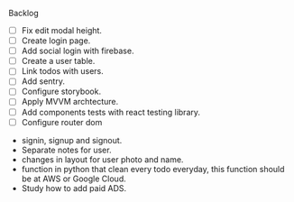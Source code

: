 Backlog

- [ ] Fix edit modal height.
- [ ] Create login page.
- [ ] Add social login with firebase.
- [ ] Create a user table.
- [ ] Link todos with users.
- [ ] Add sentry.
- [ ] Configure storybook.
- [ ] Apply MVVM archtecture.
- [ ] Add components tests with react testing library.
- [ ] Configure router dom

- signin, signup and signout.
- Separate notes for user.
- changes in layout for user photo and name.
- function in python that clean every todo everyday, this function should be at AWS or Google Cloud.
- Study how to add paid ADS.
